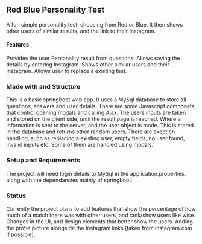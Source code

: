 
## Red Blue Personality Test

A fun simple personality test, choosing from Red or Blue. It then shows other users of similar results, and the link to their Instagram. 

#### Features

Provides the user Personality result from questions. 
Allows saving the details by entering Instagram.
Shows other similar users and their Instagram.
Allows user to replace a existing test.

### Made with and Structure

This is a basic springboot web app. It uses a MySql database to store all questions, answers and user details. There are some Javascript componets, that control opening modals and calling Ajax. The users inputs are taken and stored on the client side, until the result page is reached. Where a information is sent to the server, and the user object is made. This is stored in the database and returns other random users. There are exeption handling, such as replacing a existing user, empty fields, no user found, invalid inputs etc. Some of them are handled using modals.

### Setup and Requirements 

The project will need login details to MySql in the application.properties, along with the dependancies mainly of springboot. 

### Status

Currenlty the project plans to add features that show the percentage of how much of a match there was with other users, and rank/show users like wise. Changes in the UI, and design elements that better show the users. Adding the profie picture alongside the Instagram links (taken from instagram.com if possible).
